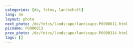 ```yaml
---
categories: [de, fotos, landschaft]
lang: de
layout: photo
next_photo: /de/fotos/landscape/landscape-P0000011.html
picname: P0000013
prev_photo: /de/fotos/landscape/landscape-P0000314.html
tags: []
---
```

